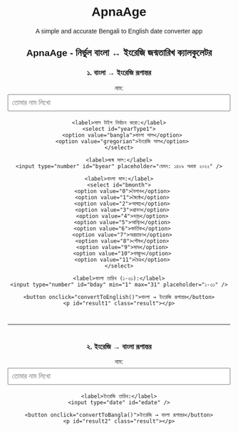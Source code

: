 # ApnaAge
A simple and accurate Bengali to English date converter app
<!DOCTYPE html>
<html lang="bn">
<head>
  <meta charset="UTF-8" />
  <title>ApnaAge - নির্ভুল বাংলা ↔ ইংরেজি জন্মতারিখ ক্যালকুলেটর</title>
  <style>
    body {
      font-family: sans-serif;
      padding: 20px;
      text-align: center;
      max-width: 500px;
      margin: auto;
    }
    input, select, button {
      font-size: 16px;
      padding: 8px;
      margin: 5px 0;
      width: 100%;
      box-sizing: border-box;
    }
    button {
      cursor: pointer;
      background-color: #007BFF;
      color: white;
      border: none;
      border-radius: 4px;
    }
    button:hover {
      background-color: #0056b3;
    }
    hr {
      margin: 40px 0;
    }
    p.result {
      margin-top: 15px;
      font-weight: bold;
      color: #333;
    }
  </style>
</head>
<body>

  <h2>ApnaAge - নির্ভুল বাংলা ↔ ইংরেজি জন্মতারিখ ক্যালকুলেটর</h2>

  <!-- ১. বাংলা → ইংরেজি রূপান্তর -->
  <section>
    <h3>১. বাংলা → ইংরেজি রূপান্তর</h3>
    <label>নাম:</label>
    <input type="text" id="name1" placeholder="তোমার নাম লিখো" />

    <label>সাল টাইপ নির্বাচন করো:</label>
    <select id="yearType1">
      <option value="bangla">বাংলা সাল</option>
      <option value="gregorian">ইংরেজি সাল</option>
    </select>

    <label>জন্ম সাল:</label>
    <input type="number" id="byear" placeholder="যেমন: ১৪২৯ অথবা ২০২২" />

    <label>বাংলা মাস:</label>
    <select id="bmonth">
      <option value="0">বৈশাখ</option>
      <option value="1">জ্যৈষ্ঠ</option>
      <option value="2">আষাঢ়</option>
      <option value="3">শ্রাবণ</option>
      <option value="4">ভাদ্র</option>
      <option value="5">আশ্বিন</option>
      <option value="6">কার্তিক</option>
      <option value="7">অগ্রহায়ণ</option>
      <option value="8">পৌষ</option>
      <option value="9">মাঘ</option>
      <option value="10">ফাল্গুন</option>
      <option value="11">চৈত্র</option>
    </select>

    <label>বাংলা তারিখ (১-৩১):</label>
    <input type="number" id="bday" min="1" max="31" placeholder="১-৩১" />

    <button onclick="convertToEnglish()">বাংলা → ইংরেজি রূপান্তর</button>
    <p id="result1" class="result"></p>
  </section>

  <hr />

  <!-- ২. ইংরেজি → বাংলা রূপান্তর -->
  <section>
    <h3>২. ইংরেজি → বাংলা রূপান্তর</h3>
    <label>নাম:</label>
    <input type="text" id="name2" placeholder="তোমার নাম লিখো" />

    <label>ইংরেজি তারিখ:</label>
    <input type="date" id="edate" />

    <button onclick="convertToBangla()">ইংরেজি → বাংলা রূপান্তর</button>
    <p id="result2" class="result"></p>
  </section>

  <script>
    const banglaMonths = ["বৈশাখ", "জ্যৈষ্ঠ", "আষাঢ়", "শ্রাবণ", "ভাদ্র", "আশ্বিন", "কার্তিক", "অগ্রহায়ণ", "পৌষ", "মাঘ", "ফাল্গুন", "চৈত্র"];
    const weekDays = ["রবিবার", "সোমবার", "মঙ্গলবার", "বুধবার", "বৃহস্পতিবার", "শুক্রবার", "শনিবার"];

    // বাংলা সাল এবং ইংরেজি সালের পার্থক্য
    const YEAR_DIFF = 593;

    function toBanglaNumber(num) {
      const banglaNums = ['০','১','২','৩','৪','৫','৬','৭','৮','৯'];
      return num.toString().split('').map(d => banglaNums[d] || d).join('');
    }

    function convertToEnglish() {
      const name = document.getElementById("name1").value.trim();
      const yearType = document.getElementById("yearType1").value;
      let year = parseInt(document.getElementById("byear").value);
      const month = parseInt(document.getElementById("bmonth").value);
      const day = parseInt(document.getElementById("bday").value);

      if (!name) {
        alert("অনুগ্রহ করে নাম লিখুন।");
        return;
      }
      if (!year || year < 1000) {
        alert("সঠিক সাল লিখুন।");
        return;
      }
      if (!day || day < 1 || day > 31) {
        alert("বাংলা তারিখ ১ থেকে ৩১ এর মধ্যে হতে হবে।");
        return;
      }

      if (yearType === "bangla") {
        year = year + YEAR_DIFF;
      }

      const engMonthStart = [3,4,5,6,7,8,9,10,11,0,1,2];

      let engMonth = engMonthStart[month];
      let engDay = day + 13;

      let engYear = year;

      const daysInEngMonth = [31,28,31,30,31,30,31,31,30,31,30,31];

      if ((engYear % 400 === 0) || (engYear % 4 === 0 && engYear % 100 !== 0)) {
        daysInEngMonth[1] = 29;
      }

      if (engDay > daysInEngMonth[engMonth]) {
        engDay = engDay - daysInEngMonth[engMonth];
        engMonth += 1;
        if (engMonth > 11) {
          engMonth = 0;
          engYear += 1;
        }
      }

      const engDate = new Date(engYear, engMonth, engDay);
      const options = { weekday: 'long', year: 'numeric', month: 'long', day: 'numeric' };
      const engDateStr = engDate.toLocaleDateString('en-GB', options);

      document.getElementById("result1").innerText = `${name}, তোমার ইংরেজি জন্মতারিখ: ${engDateStr}`;
    }

    function convertToBangla() {
      const name = document.getElementById("name2").value.trim();
      const inputDateStr = document.getElementById("edate").value;

      if (!name) {
        alert("অনুগ্রহ করে নাম লিখুন।");
        return;
      }
      if (!inputDateStr) {
        alert("তারিখ নির্বাচন করুন।");
        return;
      }

      const inputDate = new Date(inputDateStr);
      let day = inputDate.getDate();
      let month = inputDate.getMonth();
      let year = inputDate.getFullYear();

      const banglaYear = year - YEAR_DIFF;

      const banglaMonthStart = [8,9,10,11,0,1,2,3,4,5,6,7];

      let banglaMonth = banglaMonthStart.indexOf(month);
      if (banglaMonth === -1) {
        banglaMonth = 0;
      }

      let banglaDay = day - 13;
      if (banglaDay <= 0) {
        banglaMonth -= 1;
        if (banglaMonth < 0) {
          banglaMonth = 11;
        }
        banglaDay += 30;
      }

      const weekday = weekDays[inputDate.getDay()];

      document.getElementById("result2").innerText = `${name}, তোমার বাংলা জন্মতারিখ: ${toBanglaNumber(banglaDay)} ${banglaMonths[banglaMonth]} ${toBanglaNumber(banglaYear)} (${weekday})`;
    }
  </script>

</body>
</html>
